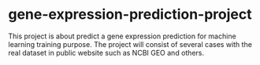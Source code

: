# gene-expression-prediction-project
This project is about predict a gene expression prediction for machine learning training purpose. The project will consist of several cases with the real dataset in public website such as NCBI GEO and others.
